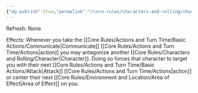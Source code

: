 ```yaml
---
{"dg-publish":true,"permalink":"/core-rules/characters-and-rolling/character-sheet/skills-and-flaws/skill-list/insight/rank-2/taunt/"}
---
```


Refresh: None

Effects:
Whenever you take the [[Core Rules/Actions and Turn Time/Basic Actions/Communicate\|Communicate]] [[Core Rules/Actions and Turn Time/Actions\|action]] you may antagonize another [[Core Rules/Characters and Rolling/Character\|Character]]. Doing so forces that character to target you with their next [[Core Rules/Actions and Turn Time/Basic Actions/Attack\|Attack]] [[Core Rules/Actions and Turn Time/Actions\|action]] or center their next [[Core Rules/Environment and Location/Area of Effect\|Area of Effect]] on you.